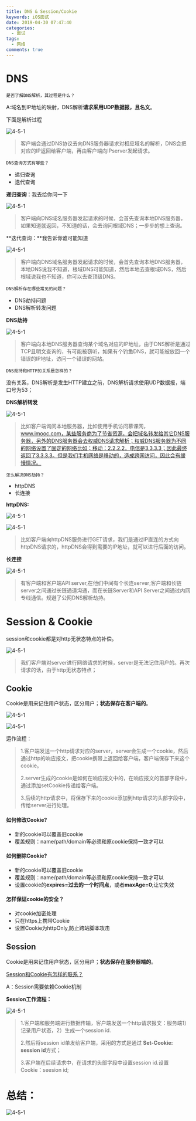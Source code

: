 ```yaml
---
title: DNS & Session/Cookie
keywords: iOS面试
date: 2019-04-30 07:47:40
categories: 
  - 面试
tags:
  - 网络
comments: true
---
```


# DNS

`是否了解DNS解析，其过程是什么？`

A:域名到IP地址的映射，DNS解析**请求采用UDP数据报，且名文**。

下面是解析过程

![4-5-1](https://raw.githubusercontent.com/HaviLee/Blog-Images/master/Tech/10-3-1.png)

> 客户端会通过DNS协议去向DNS服务器请求对相应域名的解析，DNS会把对应的IP返回给客户端，再由客户端向IPserver发起请求。

`DNS查询方式有哪些？`

- 递归查询
- 迭代查询

**递归查询**：我去给你问一下

![4-5-1](https://raw.githubusercontent.com/HaviLee/Blog-Images/master/Tech/10-3-2.png)



> 客户端向DNS域名服务器发起请求的时候，会首先查询本地DNS服务器，如果知道就返回，不知道的话，会去询问根域DNS；一步步的想上查询。

**迭代查询：**我告诉你谁可能知道

![4-5-1](https://raw.githubusercontent.com/HaviLee/Blog-Images/master/Tech/10-3-3.png)

> 客户端向DNS域名服务器发起请求的时候，会首先查询本地DNS服务器，本地DNS说我不知道，根域DNS可能知道，然后本地去查根域DNS，然后根域说我也不知道，你可以去查顶级DNS。

`DNS解析存在哪些常见的问题？`

- DNS劫持问题
- DNS解析转发问题

**DNS劫持**

![4-5-1](https://raw.githubusercontent.com/HaviLee/Blog-Images/master/Tech/10-3-4.png)

> 客户端向本地DNS服务器查询某个域名对应的IP地址，由于DNS解析是通过TCP且明文查询的，有可能被窃听，如果有个钓鱼DNS，就可能被放回一个错误的IP地址，访问一个错误的网站。

`DNS劫持和HTTP的关系是怎样的？`

没有关系，DNS解析是发生HTTP建立之前，DNS解析请求使用UDP数据报，端口号为53；

**DNS解析转发**

![4-5-1](https://raw.githubusercontent.com/HaviLee/Blog-Images/master/Tech/10-3-5.png)

> 比如客户端询问本地服务器，比如使用手机访问慕课网，www.imooc.com，某些服务商为了节省资源，会把域名转发给其它DNS服务器，另外的DNS服务器会去权威DNS请求解析；权威DNS服务器为不同的网络设置了固定的网络比如；移动：2.2.2.2，电信是3.3.3.3；因此最终返回了3.3.3.3。但是我们手机网络是移动的，造成跨网访问，因此会有缓慢情况。

`怎么解决DNS劫持？`

- httpDNS
- 长连接

**httpDNS:**

![4-5-1](https://raw.githubusercontent.com/HaviLee/Blog-Images/master/Tech/10-3-6.png)

![4-5-1](https://raw.githubusercontent.com/HaviLee/Blog-Images/master/Tech/10-3-7.png)

> 比如客户端向httpDNS服务进行GET请求，我们是通过IP直连的方式向httpDNS请求的，httpDNS会得到需要的IP地址，就可以进行后面的访问。

**长连接**

![4-5-1](https://raw.githubusercontent.com/HaviLee/Blog-Images/master/Tech/10-3-8.png)

> 有客户端和客户端API server,在他们中间有个长连server;客户端和长链server之间通过长链通道沟通，而在长链Server和API Server之间通过内网专线通信。规避了公网DNS解析劫持。

# Session & Cookie

session和cookie都是对http无状态特点的补偿。

![4-5-1](https://raw.githubusercontent.com/HaviLee/Blog-Images/master/Tech/10-3-9.png)

> 我们客户端对server进行网络请求的时候，server是无法记住用户的。再次请求的话，由于http无状态特点；

## Cookie

Cookie是用来记住用户状态，区分用户；**状态保存在客户端的**。

![4-5-1](https://raw.githubusercontent.com/HaviLee/Blog-Images/master/Tech/10-3-11.png)

![4-5-1](https://raw.githubusercontent.com/HaviLee/Blog-Images/master/Tech/10-3-10.png)

运作流程：

> 1.客户端发送一个http请求对应的server，server会生成一个cookie，然后通过http的响应报文，把cookie携带上返回给客户端，客户端保存下来这个cookie。
>
> 2.server生成的cookie是如何在响应报文中的，在响应报文的首部字段中，通过添加setCookie传递给客户端。
>
> 3.后续的http请求中，将保存下来的cookie添加到http请求的头部字段中，传给server进行处理。

#### 如何修改Cookie?

- 新的cookie可以覆盖旧cookie
- 覆盖规则：name/path/domain等必须和原cookie保持一致才可以

#### 如何删除Cookie?

- 新的cookie可以覆盖旧cookie
- 覆盖规则：name/path/domain等必须和原cookie保持一致才可以
- 设置cookie的**expires=过去的一个时间点**，或者**maxAge=0**;让它失效

#### 怎样保证cookie的安全？

- 对cookie加密处理
- 只在https上携带Cookie
- 设置Cookie为httpOnly,防止跨站脚本攻击

## Session

Cookie是用来记住用户状态，区分用户；**状态保存在服务器端的**。

<u>Session和Cookie有怎样的联系？</u>

A：Session需要依赖Cookie机制

**Session工作流程：**

![4-5-1](https://raw.githubusercontent.com/HaviLee/Blog-Images/master/Tech/10-3-12.png)

> 1.客户端和服务端进行数据传输，客户端发送一个http请求报文：服务端1）记录用户状态，2）生成一个session id.
>
> 2.然后将session id单发给客户端，采用的方式是通过 **Set-Cookie: session id**方式；
>
> 3.客户端在后续请求中，在请求的头部字段中设置session id.设置Cookie：seesion id;

# 总结：

![4-5-1](https://raw.githubusercontent.com/HaviLee/Blog-Images/master/Tech/10-3-13.png)